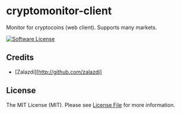# cryptomonitor-client
Monitor for cryptocoins (web client). Supports many markets.

[![Software License][ico-license]](LICENSE.md)

## Credits

- [Zalazdi][http://github.com/zalazdi]

## License

The MIT License (MIT). Please see [License File](LICENSE.md) for more information.

[ico-license]: https://img.shields.io/badge/license-MIT-brightgreen.svg?style=flat-square
